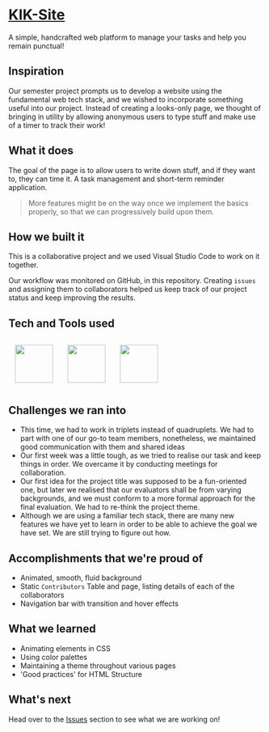 # [KIK-Site](https://emperorarthurix.github.io/KIK-Site/)
A simple, handcrafted web platform to manage your tasks and help you remain punctual!


## Inspiration

Our semester project prompts us to develop a website using the fundamental web tech stack, and we wished to incorporate something useful into our project. Instead of creating a looks-only page, we thought of bringing in utility by allowing anonymous users to type stuff and make use of a timer to track their work!


## What it does

The goal of the page is to allow users to write down stuff, and if they want to, they can time it.
A task management and short-term reminder application.

> More features might be on the way once we implement the basics properly, so that we can progressively build upon them.


## How we built it

This is a collaborative project and we used Visual Studio Code to work on it together.

Our workflow was monitored on GitHub, in this repository. Creating `issues` and assigning them to collaborators helped us keep track of our project status and keep improving the results.

## Tech and Tools used

<a href="https://developer.mozilla.org/en-US/docs/Web/"><img src="https://upload.wikimedia.org/wikipedia/commons/1/10/CSS3_and_HTML5_logos_and_wordmarks.svg" height=75 style="padding: 2.5% 2.5%"></a>
<a href="https://code.visualstudio.com/"><img src="https://upload.wikimedia.org/wikipedia/commons/9/9a/Visual_Studio_Code_1.35_icon.svg" height=75 style="padding: 2.5% 2.5%"></a>
<a href="https://marketplace.visualstudio.com/items?itemName=MS-vsliveshare.vsliveshare-pack"><img src="https://ms-vsliveshare.gallerycdn.vsassets.io/extensions/ms-vsliveshare/vsliveshare-pack/0.4.0/1591125099437/Microsoft.VisualStudio.Services.Icons.Default" height=75 style="padding: 2.5% 2.5%"></a>


## Challenges we ran into

- This time, we had to work in triplets instead of quadruplets. We had to part with one of our go-to team members, nonetheless, we maintained good communication with them and shared ideas
- Our first week was a little tough, as we tried to realise our task and keep things in order. We overcame it by conducting meetings for collaboration.
- Our first idea for the project title was supposed to be a fun-oriented one, but later we realised that our evaluators shall be from varying backgrounds, and we must conform to a more formal approach for the final evaluation. We had to re-think the project theme.
- Although we are using a familiar tech stack, there are many new features we have yet to learn in order to be able to achieve the goal we have set. We are still trying to figure out how.

## Accomplishments that we're proud of

- Animated, smooth, fluid background
- Static `Contributors` Table and page, listing details of each of the collaborators
- Navigation bar with transition and hover effects

## What we learned

- Animating elements in CSS
- Using color palettes
- Maintaining a theme throughout various pages
- 'Good practices' for HTML Structure

## What's next

Head over to the [Issues](https://github.com/EmperorArthurIX/KIK-Site/issues) section to see what we are working on!
